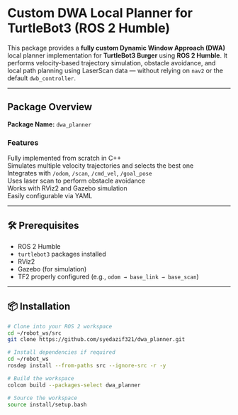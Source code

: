 #  Custom DWA Local Planner for TurtleBot3 (ROS 2 Humble)

This package provides a **fully custom Dynamic Window Approach (DWA)** local planner implementation for **TurtleBot3 Burger** using **ROS 2 Humble**. It performs velocity-based trajectory simulation, obstacle avoidance, and local path planning using LaserScan data — without relying on `nav2` or the default `dwb_controller`.

---

##  Package Overview

**Package Name:** `dwa_planner`

### Features

 Fully implemented from scratch in C++  
 Simulates multiple velocity trajectories and selects the best one  
 Integrates with `/odom`, `/scan`, `/cmd_vel`, `/goal_pose`  
 Uses laser scan to perform obstacle avoidance  
 Works with RViz2 and Gazebo simulation  
 Easily configurable via YAML

---

## 🛠️ Prerequisites

- ROS 2 Humble
- `turtlebot3` packages installed
- RViz2
- Gazebo (for simulation)
- TF2 properly configured (e.g., `odom → base_link → base_scan`)

---

## 📦 Installation

```bash
# Clone into your ROS 2 workspace
cd ~/robot_ws/src
git clone https://github.com/syedazif321/dwa_planner.git

# Install dependencies if required
cd ~/robot_ws
rosdep install --from-paths src --ignore-src -r -y

# Build the workspace
colcon build --packages-select dwa_planner

# Source the workspace
source install/setup.bash
